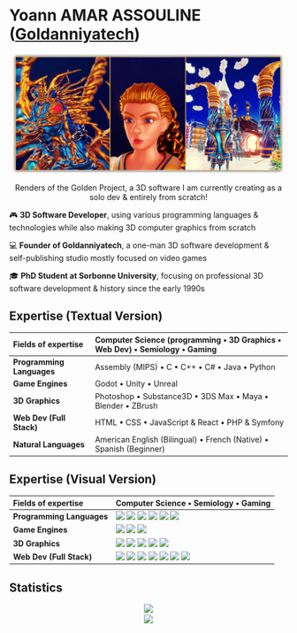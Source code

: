 <!--  URL: https://github.com/Goldanniyatech/Goldanniyatech -->

# Yoann AMAR ASSOULINE ([Goldanniyatech](https://www.goldanniyatech.com/)) 

[![Banner](Data/Goldanniyatech-Banner.png?raw=true "Goldanniyatech Banner")](https://www.goldanniyatech.com/)
<p align="center"> Renders of the Golden Project, a 3D software I am currently creating as a solo dev & entirely from scratch! </p>

🎮 **3D Software Developer**, using various programming languages & technologies while also making 3D computer graphics from scratch

💻 **Founder of Goldanniyatech**, a one-man 3D software development & self-publishing studio mostly focused on video games

🎓 **PhD Student at Sorbonne University**, focusing on professional 3D software development & history since the early 1990s

## Expertise (Textual Version)

| **Fields of expertise**     | Computer Science (programming • 3D Graphics • Web Dev) • Semiology • Gaming   |
| :------------------------   | :----------------------------------------------                               |
| **Programming Languages**   | Assembly (MIPS) • C • C++ • C# • Java • Python                                |
| **Game Engines**            | Godot • Unity • Unreal                                                        | 
| **3D Graphics**             | Photoshop • Substance3D • 3DS Max • Maya • Blender • ZBrush                   |
| **Web Dev (Full Stack)**    | HTML • CSS • JavaScript & React • PHP & Symfony                               |
| **Natural Languages**       | American English (Bilingual) • French (Native) • Spanish (Beginner)           |

## Expertise (Visual Version)

| **Fields of expertise**     | Computer Science • Semiology • Gaming   |
| :------------------------   | :----------------------------------------------                               |
| **Programming Languages**   | <img src="https://veriklick.com/wp-content/uploads/2021/12/Assembly.png" height="60" /> <img src="https://cdn.jsdelivr.net/gh/devicons/devicon/icons/c/c-original.svg" height="60" /> <img src="https://cdn.jsdelivr.net/gh/devicons/devicon/icons/cplusplus/cplusplus-original.svg" height="60" /> <img src="https://cdn.jsdelivr.net/gh/devicons/devicon/icons/csharp/csharp-original.svg" height="60" /> <img src="https://cdn.jsdelivr.net/gh/devicons/devicon/icons/java/java-original-wordmark.svg" height="60" /> <img src="https://cdn.jsdelivr.net/gh/devicons/devicon/icons/python/python-original-wordmark.svg" height="60" /> |
| **Game Engines**            | <img src="https://cdn.jsdelivr.net/gh/devicons/devicon/icons/godot/godot-original-wordmark.svg" height="60"/> <img src="https://cdn.jsdelivr.net/gh/devicons/devicon/icons/unity/unity-original.svg" height="60"/> <img src="https://cdn.jsdelivr.net/gh/devicons/devicon/icons/unrealengine/unrealengine-original-wordmark.svg" height="60" /> | 
| **3D Graphics**             | <img src="https://cdn.jsdelivr.net/gh/devicons/devicon/icons/photoshop/photoshop-plain.svg" height="60"/> <img src="https://upload.wikimedia.org/wikipedia/commons/e/e2/Adobe_Substance_3D_icon.svg" height="60" /> <img src="https://damassets.autodesk.net/content/dam/autodesk/www/product-imagery/badge-75x75/simplified-badges/3ds-max-2023-simplified-badge-75x75.png" height="60" /> <img src="https://cdn.jsdelivr.net/gh/devicons/devicon/icons/maya/maya-original-wordmark.svg" height="60"/> <img src="https://cdn.jsdelivr.net/gh/devicons/devicon/icons/blender/blender-original.svg" height="60" /> |
| **Web Dev (Full Stack)**    | <img src="https://cdn.jsdelivr.net/gh/devicons/devicon/icons/html5/html5-original-wordmark.svg" height="60"/> <img src="https://cdn.jsdelivr.net/gh/devicons/devicon/icons/css3/css3-original-wordmark.svg" height="60" /> <img src="https://cdn.jsdelivr.net/gh/devicons/devicon/icons/sass/sass-original.svg" height="60" /> <img src="https://cdn.jsdelivr.net/gh/devicons/devicon/icons/javascript/javascript-original.svg" height="60"/> <img src="https://cdn.jsdelivr.net/gh/devicons/devicon/icons/react/react-original-wordmark.svg" height="60"/> <img src="https://cdn.jsdelivr.net/gh/devicons/devicon/icons/php/php-original.svg" height="60"/> <img src="https://cdn.jsdelivr.net/gh/devicons/devicon/icons/symfony/symfony-original-wordmark.svg" height="60"/> |


## Statistics
<p align="center">
    <img src="https://github-readme-stats.vercel.app/api?username=goldanniyatech&show_icons=true&theme=transparent&hide_border">
    <br>
    <img src="https://github-readme-stats.vercel.app/api/top-langs/?username=goldanniyatech&langs_count=10&bg_color=00000000&text_color=#0074B7&hide_border">
</p>

